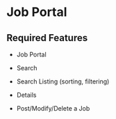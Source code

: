 # Job Portal
## Required Features
* Job Portal

* Search

* Search Listing (sorting, filtering)

* Details

* Post/Modify/Delete a Job

